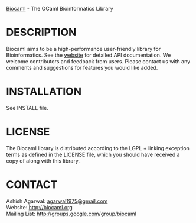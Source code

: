 [Biocaml](http://biocaml.org) - The OCaml Bioinformatics Library  


DESCRIPTION
===========
Biocaml aims to be a high-performance user-friendly library for
Bioinformatics. See the [website](http://biocaml.org) for detailed API
documentation. We welcome contributors and feedback from users. Please
contact us with any comments and suggestions for features you would
like added.


INSTALLATION
============
See INSTALL file.


LICENSE
=======
The Biocaml library is distributed according to the LGPL + linking
exception terms as defined in the LICENSE file, which you should have
received a copy of along with this library.


CONTACT
=======
Ashish Agarwal: <agarwal1975@gmail.com>  
Website: <http://biocaml.org>  
Mailing List: <http://groups.google.com/group/biocaml>  
